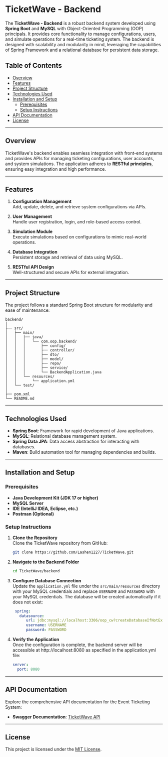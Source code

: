 # TicketWave - Backend

The **TicketWave - Backend** is a robust backend system developed using **Spring Boot** and **MySQL** with Object-Oriented Programming (OOP) principals. It provides core functionality to manage configurations, users, and simulate operations for a real-time ticketing system. The backend is designed with scalability and modularity in mind, leveraging the capabilities of Spring Framework and a relational database for persistent data storage.

## Table of Contents

- [Overview](#overview)
- [Features](#features)
- [Project Structure](#project-structure)
- [Technologies Used](#technologies-used)
- [Installation and Setup](#installation-and-setup)
  - [Prerequisites](#prerequisites)
  - [Setup Instructions](#setup-instructions)
- [API Documentation](#api-documentation)
- [License](#license)

---

## Overview

TicketWave's backend enables seamless integration with front-end systems and provides APIs for managing ticketing configurations, user accounts, and system simulations. The application adheres to **RESTful principles**, ensuring easy integration and high performance.

---

## Features

1. **Configuration Management**  
   Add, update, delete, and retrieve system configurations via APIs.

2. **User Management**  
   Handle user registration, login, and role-based access control.

3. **Simulation Module**  
   Execute simulations based on configurations to mimic real-world operations.

4. **Database Integration**  
   Persistent storage and retrieval of data using MySQL.

5. **RESTful API Design**  
   Well-structured and secure APIs for external integration.

---

## Project Structure

The project follows a standard Spring Boot structure for modularity and ease of maintenance:

```
backend/
│
├── src/
│   ├── main/
│   │   ├── java/
│   │   │   └── com.oop.backend/
│   │   │       ├── config/
│   │   │       ├── controller/
│   │   │       ├── dto/
│   │   │       ├── model/
│   │   │       ├── repo/
│   │   │       ├── service/
│   │   │       └── BackendApplication.java
│   │   └── resources/
│   │       └── application.yml
│   └── test/
│
├── pom.xml
└── README.md
```

---

## Technologies Used

- **Spring Boot**: Framework for rapid development of Java applications.
- **MySQL**: Relational database management system.
- **Spring Data JPA**: Data access abstraction for interacting with databases.
- **Maven**: Build automation tool for managing dependencies and builds.

---

## Installation and Setup

### Prerequisites

- **Java Development Kit (JDK 17 or higher)**
- **MySQL Server**
- **IDE (IntelliJ IDEA, Eclipse, etc.)**
- **Postman (Optional)**

### Setup Instructions

1. **Clone the Repository**  
   Clone the TicketWave repository from GitHub:
   ```bash
   git clone https://github.com/Lashen1227/TicketWave.git
   ```

2. **Navigate to the Backend Folder**
   ```bash
   cd TicketWave/backend
   ```

3. **Configure Database Connection**  
   Update the `application.yml` file under the `src/main/resources` directory with your MySQL credentials and replace `USERNAME` and `PASSWORD` with your MySQL credentials. The database will be created automatically if it does not exist:
   ```yaml
    spring:
      datasource:
         url: jdbc:mysql://localhost:3306/oop_cw?createDatabaseIfNotExist=true
         username: USERNAME
         password: PASSWORD
   ```

4. **Verify the Application**  
   Once the configuration is complete, the backend server will be accessible at http://localhost:8080 as specified in the application.yml file:
   ``` yaml
   server:
     port: 8080
   ```

---

## API Documentation

Explore the comprehensive API documentation for the Event Ticketing System:

- **Swagger Documentation**: [TicketWave API](http://localhost:8080/swagger-ui/index.html)
   
---

## License

This project is licensed under the [MIT License](LICENSE).
